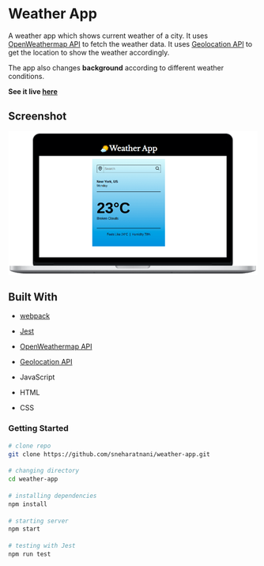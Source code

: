 # Weather App

A weather app which shows current weather of a city. It uses [OpenWeathermap API](https://openweathermap.org/) to fetch the weather data. It uses [Geolocation API](https://developer.mozilla.org/en-US/docs/Web/API/Geolocation_API) to get the location to show the weather accordingly.

The app also changes **background** according to different weather conditions.

**See it live [here](https://sneharatnani.github.io/weather-app/)**

## Screenshot

![screenshot](./src//assets//weather-app.png)

## Built With

- [webpack](https://webpack.js.org/)

- [Jest](https://jestjs.io/)

- [OpenWeathermap API](https://openweathermap.org/)

- [Geolocation API](https://developer.mozilla.org/en-US/docs/Web/API/Geolocation_API)

- JavaScript

- HTML

- CSS

### Getting Started

```bash
# clone repo
git clone https://github.com/sneharatnani/weather-app.git

# changing directory
cd weather-app

# installing dependencies
npm install

# starting server
npm start

# testing with Jest
npm run test
```
